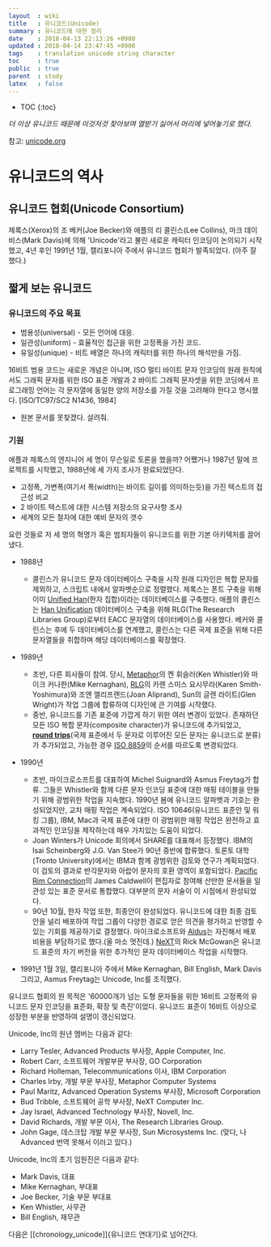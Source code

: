 ```yaml
---
layout  : wiki
title   : 유니코드(Unicode)
summary : 유니코드에 대한 정리
date    : 2018-04-13 22:13:26 +0900
updated : 2018-04-14 23:47:45 +0900
tags    : translation unicode string character
toc     : true
public  : true
parent  : study
latex   : false
---
```

* TOC
{:toc}

*더 이상 유니코드 때문에 이것저것 찾아보며 열받기 싫어서 머리에 넣어놓기로 했다.*

참고: [unicode.org](https://unicode.org)

# 유니코드의 역사

## 유니코드 협회(Unicode Consortium)
제록스(Xerox)의 조 베커(Joe Becker)와 애플의 리 콜린스(Lee Collins), 마크 데이비스(Mark Davis)에 의해 'Unicode'라고 불린 새로운 캐릭터 인코딩이 논의되기 시작했고, 4년 후인 1991년 1월, 캘리포니아 주에서 유니코드 협회가 발족되었다. (아주 잘 했다.)

## 짧게 보는 유니코드

### 유니코드의 주요 목표

* 범용성(universal) - 모든 언어에 대응.
* 일관성(uniform) - 효율적인 접근을 위한 고정폭을 가진 코드.
* 유일성(unique) - 비트 배열은 하나의 캐릭터를 위한 하나의 해석만을 가짐.

16비트 범용 코드는 새로운 개념은 아니며, ISO 멀티 바이트 문자 인코딩의 원래 원칙에서도 그래픽 문자를 위한 ISO 표준 개발과 2 바이트 그래픽 문자셋을 위한 코딩에서 프로그래밍 언어는 각 문자열에 동일한 양의 저장소를 가질 것을 고려해야 한다고 명시했다. \[ISO/TC97/SC2 N1436, 1984\]
- 원본 문서를 못찾겠다. 살려줘.

### 기원
애플과 제록스의 엔지니어 세 명이 무슨일로 토론을 했을까? 어쨌거나 1987년 말에 프로젝트를 시작했고, 1988년에 세 가지 조사가 완료되었단다.

- 고정폭, 가변폭(여기서 폭(width)는 바이트 길이를 의미하는듯)을 가진 텍스트의 접근성 비교
- 2 바이트 텍스트에 대한 시스템 저장소의 요구사항 조사
- 세계의 모든 철자에 대한 예비 문자의 갯수

요런 것들로 저 세 명의 혁명가 혹은 범죄자들이 유니코드를 위한 기본 아키텍처를 끌어냈다.

- 1988년
	- 콜린스가 유니코드 문자 데이터베이스 구축을 시작
원래 디자인은 복합 문자를 제외하고, 스크립트 내에서 알파벳순으로 정렬했다. 제록스는 폰트 구축을 위해 이미 [Unified Han](https://en.wikipedia.org/wiki/Han_unification )(한자 집합)이라는 데이터베이스를 구축했다. 애플의 콜린스는 [Han Unification](https://en.wikipedia.org/wiki/Han_unification ) 데이터베이스 구축을 위해 RLG\(The Research Libraries Group\)로부터 EACC 문자열의 데이터베이스를 사용했다. 베커와 콜린스는 후에 두 데이터베이스를 연계했고, 콜린스는 다른 국제 표준을 위해 다른 문자열들을 취합하며 해당 데이터베이스를 확장했다.

- 1989년
	- 초반, 다른 회사들이 참여. 당시, [Metaphor](https://en.wikipedia.org/wiki/Metaphor_Computer_Systems)의 켄 휘슬러(Ken Whistler)와 마이크 커나한(Mike Kernaghan), [RLG](https://en.wikipedia.org/wiki/Research_Libraries_Group)의 카렌 스미스 요시무라(Karen Smith-Yoshimura)와 조앤 앨리프랜드(Joan Aliprand), Sun의 글렌 라이트(Glen Wright)가 작업 그룹에 합류하여 디자인에 큰 기여를 시작했다.
	- 중반, 유니코드를 기존 표준에 가깝게 하기 위한 여러 변경이 있었다. 존재하던 모든 ISO 복합 문자(composite character)가 유니코드에 추가되었고, **[round trips](https://en.wikipedia.org/wiki/Round-trip_format_conversion)**(국제 표준에서 두 문자로 이루어진 모든 문자는 유니코드로 분류)가 추가되었고, 가능한 경우 [ISO 8859](https://ko.wikipedia.org/wiki/ISO/IEC_8859 )의 순서를 따르도록 변경되었다.
- 1990년
	- 초반, 마이크로소프트를 대표하여 Michel Suignard와 Asmus Freytag가 합류. 그들은 Whistler와 함께 다른 문자 인코딩 표준에 대한 매핑 테이블을 만들기 위해 광범위한 작업을 지속했다. 1990년 봄에 유니코드 알파벳과 기호는 완성되었지만, 교차 매핑 작업은 계속되었다. ISO 10646(유니코드 표준안 및 워킹 그룹), IBM, Mac과 국제 표준에 대한 이 광범위한 매핑 작업은 완전하고 효과적인 인코딩을 제작하는데 매우 가치있는 도움이 되었다.
	- Joan Winters가 Unicode 회의에서 SHARE를 대표해서 등장했다. IBM의 Isai Scheinberg와 J.G. Van Stee가 90년 중반에 합류했다. 토론토 대학(Tronto University)에서는 IBM과 함께 광범위한 검토와 연구가 계획되었다. 이 검토의 결과로 반각문자와 아랍어 문자의 호환 영역이 포함되었다. [Pacific Rim Connection](http://www.pacrim50.com)의 James Caldwell이 편집자로 참여해 산만한 문서들을 일관성 있는 표준 문서로 통합했다. 대부분의 문자 서술이 이 시점에서 완성되었다.
	- 90년 10월, 한자 작업 또한, 최종안이 완성되었다. 유니코드에 대한 최종 검토안을 널리 배포하여 작업 그룹이 다양한 경로로 얻은 의견을 평가하고 반영할 수 있는 기회를 제공하기로 결정했다. 마이크로소프트와 [Aldus](https://en.wikipedia.org/wiki/Aldus)는 자진해서 배포 비용을 부담하기로 했다.(올 마소 멋진데.) [NeXT](https://en.wikipedia.org/wiki/NeXT)의 Rick McGowan은 유니코드 표준의 차기 버전을 위한 추가적인 문자 데이터베이스 작업을 시작했다.
- 1991년 1월 3일, 캘리포니아 주에서 Mike Kernaghan, Bill English, Mark Davis 그리고, Asmus Freytag는 Unicode, Inc를 조직했다.

유니코드 협회의 원 목적은 '60000개가 넘는 도형 문자들을 위한 16비트 고정폭의 유니코드 문자 인코딩을 표준화, 확장 및 촉진'이었다. 유니코드 표준이 16비트 이상으로 성장한 부분을 반영하여 설명이 갱신되었다.

Unicode, Inc의 원년 멤버는 다음과 같다:
- Larry Tesler, Advanced Products 부사장, Apple Computer, Inc.
- Robert Carr, 소프트웨어 개발부문 부사장, GO Corporation
- Richard Holleman, Telecommunications 이사, IBM Corporation
- Charles Irby, 개발 부문 부사장, Metaphor Computer Systems
- Paul Maritz, Advanced Operation Systems 부사장, Microsoft Corporation
- Bud Tribble, 소프트웨어 공학 부사장, NeXT Computer Inc.
- Jay Israel, Advanced Technology 부사장, Novell, Inc.
- David Richards, 개발 부문 이사, The Research Libraries Group.
- John Gage, 데스크탑 개발 부문 부사장, Sun Microsystems Inc.
(맞다, 나 Advanced 번역 못해서 이러고 있다.)

Unicode, Inc의 초기 임원진은 다음과 같다:
- Mark Davis, 대표
- Mike Kernaghan,  부대표
- Joe Becker, 기술 부문 부대표
- Ken Whistler, 사무관
- Bill English, 재무관

다음은 [[chronology_unicode]]{유니코드 연대기}로 넘어간다.
